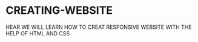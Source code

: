 # CREATING-WEBSITE
HEAR WE WILL LEARN HOW TO CREAT RESPONSIVE WEBSITE WITH THE HELP OF HTML AND CSS
